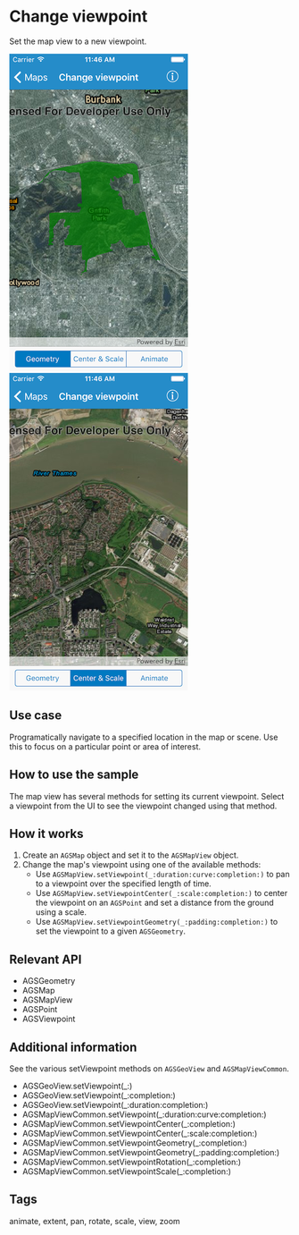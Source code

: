 # Change viewpoint

Set the map view to a new viewpoint.

![Image of change viewpoint 1](change-viewpoint-1.png)
![Image of change viewpoint 2](change-viewpoint-2.png)

## Use case

Programatically navigate to a specified location in the map or scene. Use this to focus on a particular point or area of interest.

## How to use the sample

The map view has several methods for setting its current viewpoint. Select a viewpoint from the UI to see the viewpoint changed using that method.

## How it works

1. Create an `AGSMap` object and set it to the `AGSMapView` object.
2. Change the map's viewpoint using one of the available methods:
    * Use `AGSMapView.setViewpoint(_:duration:curve:completion:)` to pan to a viewpoint over the specified length of time.
    * Use `AGSMapView.setViewpointCenter(_:scale:completion:)` to center the viewpoint on an `AGSPoint` and set a distance from the ground using a scale.
    * Use `AGSMapView.setViewpointGeometry(_:padding:completion:)` to set the viewpoint to a given `AGSGeometry`.

## Relevant API

* AGSGeometry
* AGSMap
* AGSMapView
* AGSPoint
* AGSViewpoint

## Additional information

See the various setViewpoint methods on `AGSGeoView` and `AGSMapViewCommon`.

* AGSGeoView.setViewpoint(_:)
* AGSGeoView.setViewpoint(_:completion:)
* AGSGeoView.setViewpoint(_:duration:completion:)
* AGSMapViewCommon.setViewpoint(_:duration:curve:completion:)
* AGSMapViewCommon.setViewpointCenter(_:completion:)
* AGSMapViewCommon.setViewpointCenter(_:scale:completion:)
* AGSMapViewCommon.setViewpointGeometry(_:completion:)
* AGSMapViewCommon.setViewpointGeometry(_:padding:completion:)
* AGSMapViewCommon.setViewpointRotation(_:completion:)
* AGSMapViewCommon.setViewpointScale(_:completion:)

## Tags

animate, extent, pan, rotate, scale, view, zoom
